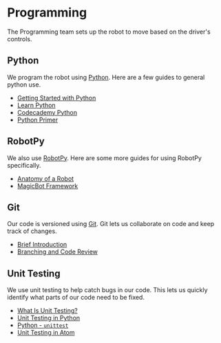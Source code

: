# Programming

The Programming team sets up the robot to move based on the driver's controls.

## Python
We program the robot using [Python](https://www.python.org/). Here are a few guides to general python use.

- [Getting Started with Python](getting-started)
- [Learn Python](https://www.learnpython.org/)
- [Codecademy Python](https://www.codecademy.com/learn/learn-python)
- [Python Primer](https://robotpy.readthedocs.io/en/stable/guide/python.html#python-primer)

## RobotPy
We also use [RobotPy](https://robotpy.readthedocs.io/en/stable/). Here are some more guides for using RobotPy specifically.

- [Anatomy of a Robot](https://robotpy.readthedocs.io/en/stable/guide/anatomy.html)
- [MagicBot Framework](https://robotpy.readthedocs.io/en/stable/frameworks/magicbot.html)

## Git
Our code is versioned using [Git](https://git-scm.com/). Git lets us collaborate on code and keep track of changes.

- [Brief Introduction](https://try.github.io)
- [Branching and Code Review](branching)

## Unit Testing
We use unit testing to help catch bugs in our code. This lets us quickly identify what parts of our code need to be fixed.

- [What Is Unit Testing?](https://code.tutsplus.com/articles/the-beginners-guide-to-unit-testing-what-is-unit-testing--wp-25728)
- [Unit Testing in Python](https://jeffknupp.com/blog/2013/12/09/improve-your-python-understanding-unit-testing/)
- [Python - `unittest`](https://docs.python.org/3/library/unittest.html)
- [Unit Testing in Atom](unit-testing-in-atom)
